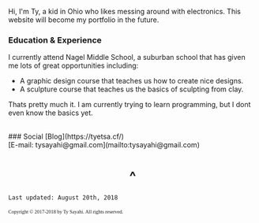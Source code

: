 

Hi, I'm Ty, a kid in Ohio who likes messing around with electronics. This website will become my portfolio in the future.

### Education & Experience

I currently attend Nagel Middle School, a suburban school that has given me lots of great opportunities including:
- A graphic design course that teaches us how to create nice designs.
- A sculpture course that teaches us the basics of sculpting from clay.

Thats pretty much it. I am currently trying to learn programming, but I dont even know the basics yet.




































































































































































<br>
### Social
[Blog](https://tyetsa.cf/)
<br>
[E-mail: tysayahi@gmail.com](mailto:tysayahi@gmail.com)


<h1 align="center">^</h1>

```
Last updated: August 20th, 2018
```
<p style="font-family: TimesNewRoman, Times New Roman, Times, Baskerville, Georgia, serif;
	font-size: 10px;
	font-style: normal;
	font-variant: normal;
	font-weight: 400;
	line-height: 16px;">Copyright © 2017-2018 by Ty Sayahi. All rights reserved.</p>
